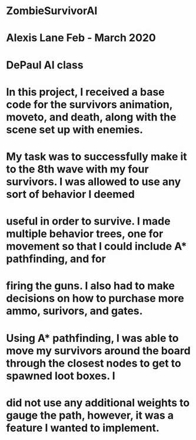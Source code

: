 # ZombieSurvivorAI
# Alexis Lane Feb - March 2020
# DePaul AI class
#
#
# In this project, I received a base code for the survivors animation, moveto, and death, along with the scene set up with enemies.
# My task was to successfully make it to the 8th wave with my four survivors. I was allowed to use any sort of behavior I deemed
# useful in order to survive. I made multiple behavior trees, one for movement so that I could include A* pathfinding, and for
# firing the guns. I also had to make decisions on how to purchase more ammo, surivors, and gates.
#
# Using A* pathfinding, I was able to move my survivors around the board through the closest nodes to get to spawned loot boxes. I 
# did not use any additional weights to gauge the path, however, it was a feature I wanted to implement.
